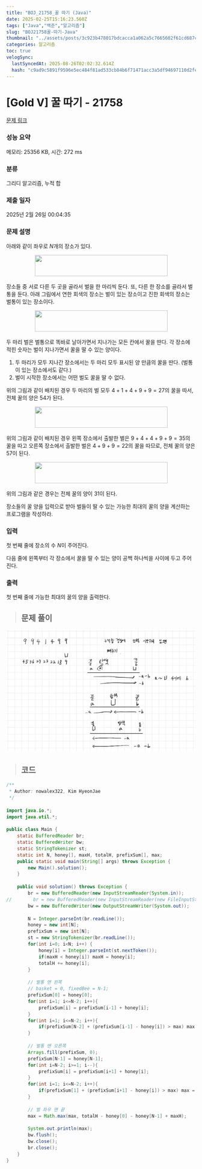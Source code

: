```yaml
---
title: "BOJ_21758_꿀 따기 (Java)"
date: 2025-02-25T15:16:23.560Z
tags: ["Java","백준","알고리즘"]
slug: "BOJ21758꿀-따기-Java"
thumbnail: "../assets/posts/3c923b478017bdcacca1a062a5c7665602f61cd687ca261e12779d596bb85bfe.png"
categories: 알고리즘
toc: true
velogSync:
  lastSyncedAt: 2025-08-26T02:02:32.614Z
  hash: "c9ad9c5891f9596e5ec484f81ad533cb84b6f71471acc3a5df94697110d2fe7b"
---
```


# [Gold V] 꿀 따기 - 21758 

[문제 링크](https://www.acmicpc.net/problem/21758) 

### 성능 요약

메모리: 25356 KB, 시간: 272 ms

### 분류

그리디 알고리즘, 누적 합

### 제출 일자

2025년 2월 26일 00:04:35

### 문제 설명

아래와 같이 좌우로 $N$개의 장소가 있다.

<p style="text-align: center;"><img alt="" src="https://upload.acmicpc.net/7eac9e04-f000-482d-9ad5-05cc2363df05/-/preview/" style="width: 353px; height: 56px;"></p>

<p>장소들 중 서로 다른 두 곳을 골라서 벌을 한 마리씩 둔다. 또, 다른 한 장소를 골라서 벌통을 둔다. 아래 그림에서 연한 회색의 장소는 벌이 있는 장소이고 진한 회색의 장소는 벌통이 있는 장소이다.</p>

<p style="text-align: center;"><img alt="" src="https://upload.acmicpc.net/8ca82402-c379-40cd-902d-9ecc24c35d1f/-/preview/" style="width: 353px; height: 56px;"></p>

<p>두 마리 벌은 벌통으로 똑바로 날아가면서 지나가는 모든 칸에서 꿀을 딴다. 각 장소에 적힌 숫자는 벌이 지나가면서 꿀을 딸 수 있는 양이다.</p>

<ol>
	<li>두 마리가 모두 지나간 장소에서는 두 마리 모두 표시된 양 만큼의 꿀을 딴다. (벌통이 있는 장소에서도 같다.)</li>
	<li>벌이 시작한 장소에서는 어떤 벌도 꿀을 딸 수 없다.</li>
</ol>

위의 그림과 같이 배치된 경우 두 마리의 벌 모두 $4 + 1 + 4 + 9 + 9 = 27$의 꿀을 따서, 전체 꿀의 양은 54가 된다.
<p style="text-align: center;"><img alt="" src="https://upload.acmicpc.net/a9794fde-7a1b-4c4d-82b5-f1b8e7daaa73/-/preview/" style="width: 353px; height: 56px;"></p>

위의 그림과 같이 배치된 경우 왼쪽 장소에서 출발한 벌은 $9 + 4 + 4 + 9 + 9 = 35$의 꿀을 따고 오른쪽 장소에서 출발한 벌은 $4 + 9 + 9 = 22$의 꿀을 따므로, 전체 꿀의 양은 $57$이 된다.
<p style="text-align: center;"><img alt="" src="https://upload.acmicpc.net/5b264635-fc6b-498a-af76-bbe08197ab32/-/preview/" style="width: 353px; height: 56px;"></p>

<p>위의 그림과 같은 경우는 전체 꿀의 양이 31이 된다.</p>

<p>장소들의 꿀 양을 입력으로 받아 벌들이 딸 수 있는 가능한 최대의 꿀의 양을 계산하는 프로그램을 작성하라.</p>

### 입력 

첫 번째 줄에 장소의 수 $N$이 주어진다.

<p>다음 줄에 왼쪽부터 각 장소에서 꿀을 딸 수 있는 양이 공백 하나씩을 사이에 두고 주어진다.</p>

### 출력 

 <p>첫 번째 줄에 가능한 최대의 꿀의 양을 출력한다.</p>

> ## 문제 풀이

![](/assets/posts/3c923b478017bdcacca1a062a5c7665602f61cd687ca261e12779d596bb85bfe.png)

> ## 코드

```java
/**
 * Author: nowalex322, Kim HyeonJae
 */

import java.io.*;
import java.util.*;

public class Main {
    static BufferedReader br;
    static BufferedWriter bw;
    static StringTokenizer st;
    static int N, honey[], maxH, totalH, prefixSum[], max;
    public static void main(String[] args) throws Exception {
        new Main().solution();
    }

    public void solution() throws Exception {
        br = new BufferedReader(new InputStreamReader(System.in));
//        br = new BufferedReader(new InputStreamReader(new FileInputStream("src/main/java/BOJ_21758_꿀따기/input.txt")));
        bw = new BufferedWriter(new OutputStreamWriter(System.out));

        N = Integer.parseInt(br.readLine());
        honey = new int[N];
        prefixSum = new int[N];
        st = new StringTokenizer(br.readLine());
        for(int i=0; i<N; i++) {
            honey[i] = Integer.parseInt(st.nextToken());
            if(maxH < honey[i]) maxH = honey[i];
            totalH += honey[i];
        }

        // 벌통 맨 왼쪽
        // basket = 0, fixedBee = N-1;
        prefixSum[0] = honey[0];
        for(int i=1; i<=N-2; i++){
            prefixSum[i] = prefixSum[i-1] + honey[i];
        }
        for(int i=1; i<=N-2; i++){
            if(prefixSum[N-2] + (prefixSum[i-1] - honey[i]) > max) max = prefixSum[N-2] + prefixSum[i-1] - honey[i];
        }

        // 벌통 맨 오른쪽
        Arrays.fill(prefixSum, 0);
        prefixSum[N-1] = honey[N-1];
        for(int i=N-2; i>=1; i--){
            prefixSum[i] = prefixSum[i+1] + honey[i];
        }
        for(int i=1; i<=N-2; i++){
            if(prefixSum[1] + (prefixSum[i+1] - honey[i]) > max) max = prefixSum[1] + prefixSum[i+1] - honey[i];
        }

        // 벌 좌우 맨 끝
        max = Math.max(max, totalH - honey[0] - honey[N-1] + maxH);

        System.out.println(max);
        bw.flush();
        bw.close();
        br.close();
    }
}

```